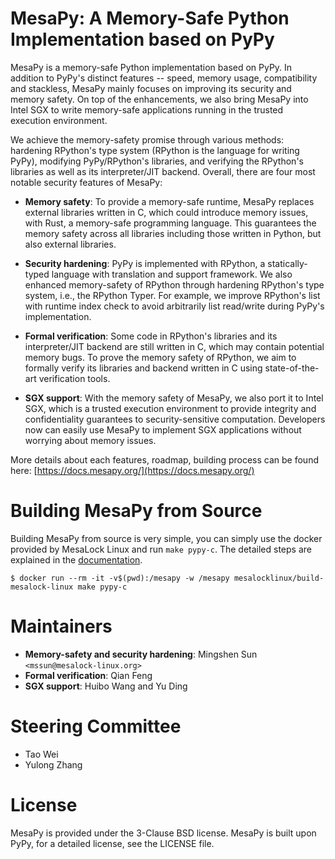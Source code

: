 # MesaPy: A Memory-Safe Python Implementation based on PyPy

MesaPy is a memory-safe Python implementation based on PyPy. In addition to
PyPy's distinct features -- speed, memory usage, compatibility and stackless,
MesaPy mainly focuses on improving its security and memory safety. On top of
the enhancements, we also bring MesaPy into Intel SGX to write memory-safe
applications running in the trusted execution environment.

We achieve the memory-safety promise through various methods: hardening
RPython's type system (RPython is the language for writing PyPy), modifying
PyPy/RPython's libraries, and verifying the RPython's libraries as well as its
interpreter/JIT backend. Overall, there are four most notable security
features of MesaPy:

- **Memory safety**: To provide a memory-safe runtime, MesaPy replaces external
  libraries written in C, which could introduce memory issues, with Rust, a
  memory-safe programming language. This guarantees the memory safety across
  all libraries including those written in Python, but also external libraries.

- **Security hardening**: PyPy is implemented with RPython, a statically-typed
  language with translation and support framework. We also enhanced
  memory-safety of RPython through hardening RPython's type system, i.e., the
  RPython Typer. For example, we improve RPython's list with runtime index check
  to avoid arbitrarily list read/write during PyPy's implementation.

- **Formal verification**: Some code in RPython's libraries and its
  interpreter/JIT backend are still written in C, which may contain potential
  memory bugs. To prove the memory safety of RPython, we aim to formally
  verify its libraries and backend written in C using state-of-the-art
  verification tools.

- **SGX support**: With the memory safety of MesaPy, we also port it to
  Intel SGX, which is a trusted execution environment to provide integrity and
  confidentiality guarantees to security-sensitive computation. Developers now
  can easily use MesaPy to implement SGX applications without worrying about
  memory issues.

More details about each features, roadmap, building process can be found here:
[https://docs.mesapy.org/](https://docs.mesapy.org/)

# Building MesaPy from Source

Building MesaPy from source is very simple, you can simply use the docker provided
by MesaLock Linux and run `make pypy-c`. The detailed steps are explained in the
[documentation](https://docs.mesapy.org/building-from-source.html).

```
$ docker run --rm -it -v$(pwd):/mesapy -w /mesapy mesalocklinux/build-mesalock-linux make pypy-c
```

# Maintainers

  - **Memory-safety and security hardening**: Mingshen Sun `<mssun@mesalock-linux.org>`
  - **Formal verification**: Qian Feng
  - **SGX support**: Huibo Wang and Yu Ding

# Steering Committee

  - Tao Wei
  - Yulong Zhang

# License

MesaPy is provided under the 3-Clause BSD license. MesaPy is built upon PyPy,
for a detailed license, see the LICENSE file.
